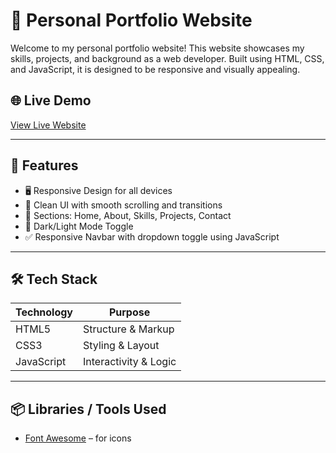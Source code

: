 # 💼 Personal Portfolio Website

Welcome to my personal portfolio website! This website showcases my skills, projects, and background as a web developer. Built using HTML, CSS, and JavaScript, it is designed to be responsive and visually appealing.

## 🌐 Live Demo

[View Live Website](https://comforting-portfolio-website-c-09d629.netlify.app)  

---

## 📌 Features

- 🖥️ Responsive Design for all devices
- 🧠 Clean UI with smooth scrolling and transitions
- 📁 Sections: Home, About, Skills, Projects, Contact
- 🌙 Dark/Light Mode Toggle
- ✅ Responsive Navbar with dropdown toggle using JavaScript

---

## 🛠️ Tech Stack

| Technology | Purpose              |
|------------|----------------------|
| HTML5      | Structure & Markup   |
| CSS3       | Styling & Layout     |
| JavaScript | Interactivity & Logic|

---

## 📦 Libraries / Tools Used

- [Font Awesome](https://fontawesome.com/) – for icons

